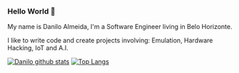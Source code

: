 ### Hello World 👋

My name is Danilo Almeida, I'm a Software Engineer living in Belo Horizonte.

I like to write code and create projects involving: Emulation, Hardware Hacking, IoT and A.I.

[![Danilo github stats](https://github-readme-stats.vercel.app/api?username=danilo94)](https://github.com/danilo94)
[![Top Langs](https://github-readme-stats.vercel.app/api/top-langs/?username=danilo94&layout=compact)](https://github.com/danilo94)

<!--
**danilo94/danilo94** is a ✨ _special_ ✨ repository because its `README.md` (this file) appears on your GitHub profile.

Here are some ideas to get you started:

- 🔭 I’m currently working on ...
- 🌱 I’m currently learning ...
- 👯 I’m looking to collaborate on ...
- 🤔 I’m looking for help with ...
- 💬 Ask me about ...
- 📫 How to reach me: ...
- 😄 Pronouns: ...
- ⚡ Fun fact: ...
-->


